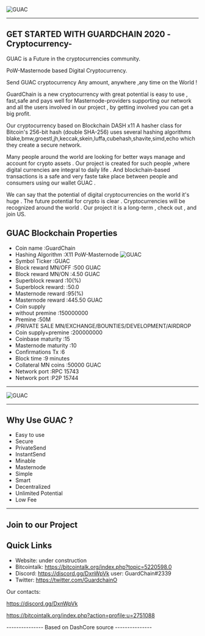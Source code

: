 ![GUAC](https://i.imgur.com/QAhUsVo.gif)

-----------------------------------
GET STARTED WITH GUARDCHAIN 2020 -Cryptocurrency-
-----------------------------------
 
GUAC is a Future in the cryptocurrencies community.

PoW-Masternode based Digital Cryptocurrency.

Send GUAC cryptocurrency Any amount,  anywhere ,any time on the World !

GuardChain is a new cryptocurrency with great potential is easy to use , fast,safe and pays well for Masternode-providers supporting our network and all the users involved in our project , by getting involved you can get a big profit. 

Our cryptocurrency based on Blockchain DASH x11 
A hasher class for Bitcoin's 256-bit hash (double SHA-256)
uses several hashing algorithms
blake,bmw,groestl,jh,keccak,skein,luffa,cubehash,shavite,simd,echo 
which they create a secure network.

Many people around the world are looking for better ways manage and account for crypto assets . 
Our project is created for such people ,where digital currencies are integral to daily life .
And blockchain-based transactions is a safe and very faste take place between people and consumers using our wallet GUAC .

We can say that the potential of digital cryptocurrencies on the world it's huge .
The future potential for crypto is clear . Cryptocurrencies will be recognized around the world .
Our project it is a long-term , check out ,  and join US.


GUAC Blockchain Properties
-----------------------------------

- Coin name				:GuardChain
- Hashing Algorithm		:X11 PoW-Masternode
![GUAC](https://i.imgur.com/toEQdTH.png)
- Symbol Ticker			:GUAC
- Block reward MN/OFF 	:500 	GUAC
- Block reward MN/ON 	:4.50	GUAC
- Superblock reward 	:10(%)
- Superblock reward: 	:50.0
- Masternode reward 	:95(%)
- Masternode reward		:445.50	GUAC
- Coin supply 
- without premine		:150000000
- Premine				:50M
- /PRIVATE SALE MN/EXCHANGE/BOUNTIES/DEVELOPMENT/AIRDROP
- Coin supply+premine	:200000000
- Coinbase maturity		:15
- Masternode maturity	:10
- Confirmations Tx		:6
- Block time			:9 minutes
- Collateral MN coins	:50000 GUAC
- Network port			:RPC 15743
- Network port			:P2P 15744

-----------------------------------

![GUAC](https://i.imgur.com/9AyHuVS.jpg)

-----------------------------------
Why Use GUAC ?
-----------------------------------

- Easy to use
- Secure
- PrivateSend
- InstantSend
- Minable
- Masternode
- Simple
- Smart
- Decentralized
- Unlimited Potential
- Low Fee


-----------------------------------
Join to our Project
-----------------------------------

## Quick Links
- Website: under construction
- Bitcointalk: https://bitcointalk.org/index.php?topic=5220598.0
- Discord: https://discord.gg/DxnWpVk user: GuardChain#2339
- Twitter: https://twitter.com/GuardchainO



Our contacts:

https://discord.gg/DxnWpVk

https://bitcointalk.org/index.php?action=profile;u=2751088




--------------- Based on DashCore source ---------------








